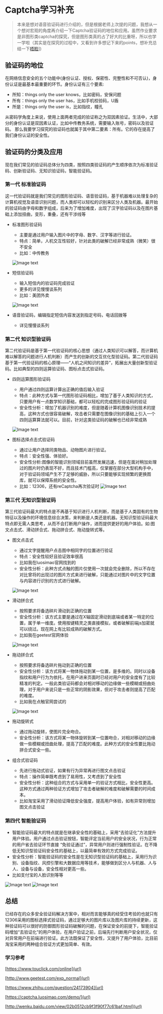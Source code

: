 # Captcha学习补充

> 本来是想对语音验证码进行介绍的，但是根据老师上次提的问题，我想从一个想对宏观的角度再介绍一下Captcha验证码的地位和应用。虽然作业要求是非图形类captcha的探究，但是图形类真的占了好大的比重呀，所以也学一学啦（其实是在探究的过程中，又看到许多想记下来的points，想补充总结一下[捂脸](●'◡'●)])

## 验证码的地位
在网络信息安全的五个功能中(身份认证、授权、保密性、完整性和不可否认)，身份认证是最基本最重要的环节。身份认证有三个要素:

* 所知：things only the user knows，比如密码，安保问题
* 所有：things only the user has，比如手机校验码，U盾
* 所是：things only the user is，比如指纹，瞳孔

从密码学角度上来说，使用上面两者完成的验证称之为双因素验证。生活中，大部分的身份认证是双因素认证，比如中传教务系统，需要输入账号，密码以及验证码。
那么我要学习探究的验证码也就属于其中第二要素：所有。它的存在提高了我们身份认证的安全性。

## 验证码的分类及应用
现在我们常见的验证码总体分为四类，按照四类验证码的产生顺序依次为标准验证码、创新验证码、无知识验证码，智能验证码。

### 第一代 标准验证码
  这一代验证码就是我们常见的图形验证码、语音验证码，基于机器难以处理复杂的计算机视觉及语音识别问题，而人类却可以轻松的识别来区分人类及机器。最开始的验证码由字母和数字组成，后来为了增加难度，出现了汉字验证码以及在图片基础上添加扭曲，变形，重叠，还有干涉线等

* 标准图形验证码
	  
	* 主要是通过用户输入图片中的字母、数字、汉字等进行验证。
	* 特点：简单，人机交互性较好，针对此类的破解已经非常成熟（微笑）很不安全
	* 比如：中传教务
	  
	![Image text](https://github.com/Zhaojytt/ns/blob/master/2016-2/zjy/img_folder/1.1.png)

* 短信验证码
	* 输入短信内的验证码完成验证
	* 更多的详见慢慢谈系列
	* 比如：美团外卖
		
	![Image text](https://github.com/Zhaojytt/ns/blob/master/2016-2/zjy/img_folder/1.2.png)
	
* 语音验证码，编辑指定短信内容发送到指定号码，电话回拨等
	* 详见慢慢谈系列

### 第二代 知识型验证码

第二代验证码是基于第一代验证码的核心思想（通过人类知识可以解答，而计算机难以解答的问题进行人机判断）而产生的创新的交互优化型验证码。第二代验证码基于第一代验证码的核心原理——“人机之间知识的差异”，拓展出大量创新型验证码。比如典型的四则运算验证码、图标点击式验证码。

* 四则运算图形验证码
	* 用户通过四则运算计算出正确的值后输入验证
	* 特点：此种方式与第一代图形验证码相比，增加了基于人类知识的方式，只要用户有一点数学知识基础，都可以轻松的完成图形验证码的验证
	* 安全性分析：增加了机器识别的难度，但是随着计算机图像识别技术的提高，这种方式也很容易破解，攻击者只需要在图像识别的基础上引入一个四则运算算法就可以。目前，针对这类验证码的破解也已经非常成熟
	
	![Image text](https://github.com/Zhaojytt/ns/blob/master/2016-2/zjy/img_folder/1.3.png)

* 图标选择点击式验证码
	* 通过让用户选择同类物品、动物图片进行验证。
	* 特点：安全性强、体验好。
	* 安全性分析:图像的智能识别领域目前虽然发展迅速，但是在面对稍加处理过的图片时仍表现不好，而且技术门槛高，仅掌握在部分大型机构手中，对于验证码领域产生不了足够的威胁，所以只要能够实现频繁的更换图库，就可以保障系统的安全性。
	* 比如：12306，还有reCaptcha再次验证时
	![Image text](https://github.com/Zhaojytt/ns/blob/master/2016-2/zjy/img_folder/1.4.png)

### 第三代 无知识型验证码
第三代验证码最大的特点是不再基于知识进行人机判断，而是基于人类固有的生物特征以及操作的环境信息综合决策，来判断是人类还是机器。无知识型验证码最大特点即无需人类思考，从而不会打断用户操作，进而提供更好的用户体验。如:图文点击式、滑动拼合式、拖动拼合式、拖动旋转式等。

* 图文点击式
	* 通过文字提醒用户点击图中相同字的位置进行验证
	* 特点：安全性较好且验证效率很高
	* 比如我在luosimao官网找到的
	* 安全性分析：此种方式点触的图片仅使用一次就会完全删除，所以不存在对比曾将的出现过的图片方式来进行破解，只能通过对图片中的文字位置与内容进行识别的方式进行破解。

	![Image text](https://github.com/Zhaojytt/ns/blob/master/2016-2/zjy/img_folder/1.5.png)
* 滑动拼合式
	* 按照要求将备选碎片滑动到正确的位置
	* 安全性分析：该方式主要是通过在X轴固定滑动到底端或者某一特定的位置，属于单一维度。使用按键精灵之类直接模拟，或者破解前端js加密就可以绕过。现在网上有比较成熟的破解方式。
	* 比如我在geetest官网体验
	
	![Image text](https://github.com/Zhaojytt/ns/blob/master/2016-2/zjy/img_folder/1.6.png)

* 拖动拼合式
	* 按照要求将备选碎片拖动到正确的位置
	* 安全性分析：该方式将某一物体拖动到某一位置，是多维的。同时以设备指纹和用户行为为依托，在用户进来页面时已经对用户的安全度有了比较精准的判定。一般此类验证码都会对相对移动的边缘做一些模糊或扭曲处理，对于用户来说只是一些正常的阴影效果，但对于攻击者则提高了匹配的难度。
	* 比如我在点触官网尝试的
		
	![Image text](https://github.com/Zhaojytt/ns/blob/master/2016-2/zjy/img_folder/1.7.png)

* 拖动旋转式
	* 通过拖动旋转，使图片完全吻合。
	* 安全性分析：该方式将某一物体旋转到某一位置吻合，对相对移动的边缘做一些模糊或扭曲处理，提高了匹配的难度。此种方式的安全性要比拖动拼合式安全一些。

* 组合式验证码
	* 先进行拖动式验证，如果有行为异常再进行图文点击验证
	* 特点：操作简单既考虑到了易用性，又考虑到了安全性
	* 安全性分析：这种组合的方式与采用单一的验证方式相比，安全性更高。这种方式通过两种验证方式增加了攻击者破解的难度和破解需要的时间成本。
	* 比如淘宝采用了滑动验证降低安全强度，提高用户体验，如有异常则增加图文点击验证


### 第四代 智能验证码
* 智能验证码最大的特点就是在继承安全性的基础上，采用“去验证化”方法提升用户体验。用户通过点击验证按钮，智能评定当前用户的安全状况，行为正常的用户省去验证环节直接 “免验证通过”，异常用户则进行强制性验证。在不降低无知识型验证码安全性的基础上，以最简单有效的方式完成验证。
* 安全性分析：智能验证码的安全性是在无知识型验证码的基础上，采用行为识别、设备指纹、风控引擎和大数据应用等技术，能够做到区分人与机器、人与人、设备与设备，安全性相对更高一些。
* 比如支付宝的人脸识别等等

![Image text](https://github.com/Zhaojytt/ns/blob/master/2016-2/zjy/img_folder/1.9.png)
![Image text](https://github.com/Zhaojytt/ns/blob/master/2016-2/zjy/img_folder/1.8.jpg)

## 总结
已经存在的众多安全验证码解决方案中，相对而言能够真的经受住考验的也就只有12306采用的图标选择式验证码，通过足够大的图片库以及图片库的持续更新，这种验证码可以很好的防御图形验证码破解的问题，在保证安全的前提下，智能验证码增加“去验证化”的用户体验，在用户验证之前，后端先行判断用户安全状况，仅对异常用户在前端进行验证。此方法既保证了安全性，又提升了用户体验，比目前淘宝采用的两种组合验证方式更加简单、有效。



### 学习参考
[https://www.touclick.com/online](url)

[http://www.geetest.com/exp_normal](url)

[https://www.zhihu.com/question/24173904](url)

[https://captcha.luosimao.com/demo/](url)

[http://wenku.baidu.com/view/02b0512cb9f3f90f77c61baf.html](url)

